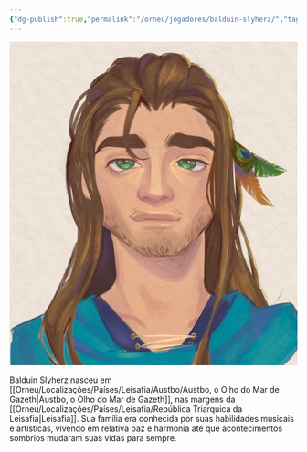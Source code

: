 ```yaml
---
{"dg-publish":true,"permalink":"/orneu/jogadores/balduin-slyherz/","tags":["Jogadores"]}
---
```


![WhatsApp Image 2025-02-12 at 16.41.27.jpeg](/img/user/Orneu/Imagens/WhatsApp%20Image%202025-02-12%20at%2016.41.27.jpeg)



Balduin Slyherz nasceu em [[Orneu/Localizações/Países/Leisafia/Austbo/Austbo, o Olho do Mar de Gazeth\|Austbo, o Olho do Mar de Gazeth]], nas margens da [[Orneu/Localizações/Países/Leisafia/República Triarquica da Leisafia\|Leisafia]]. Sua família era conhecida por suas habilidades musicais e artísticas, vivendo em relativa paz e harmonia até que acontecimentos sombrios mudaram suas vidas para sempre.

